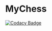 # MyChess
[![Codacy Badge](https://api.codacy.com/project/badge/Grade/7eb02db0341b4b0285c0b29f43eab2be)](https://app.codacy.com/manual/patrik.sima/MyChess?utm_source=github.com&utm_medium=referral&utm_content=patriksima/MyChess&utm_campaign=Badge_Grade_Dashboard)